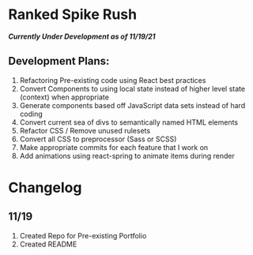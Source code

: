 # Ranked Spike Rush

**_Currently Under Development as of 11/19/21_**

## Development Plans:
1. Refactoring Pre-existing code using React best practices 
2. Convert Components to using local state instead of higher level state (context) when appropriate
3. Generate components based off JavaScript data sets instead of hard coding
4. Convert current sea of divs to semantically named HTML elements
5. Refactor CSS / Remove unused rulesets
6. Convert all CSS to preprocessor (Sass or SCSS)
7. Make appropriate commits for each feature that I work on
8. Add animations using react-spring to animate items during render

# Changelog

## 11/19
1. Created Repo for Pre-existing Portfolio
2. Created README